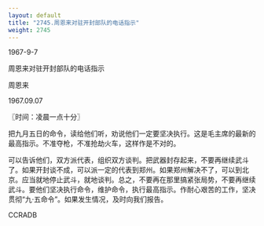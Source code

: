 ```yaml
---
layout: default
title: "2745.周恩来对驻开封部队的电话指示"
weight: 2745
---
```


1967-9-7

周恩来对驻开封部队的电话指示

周恩来

1967.09.07

〖时间：凌晨一点十分〗

把九月五日的命令，读给他们听，劝说他们一定要坚决执行。这是毛主席的最新的最高指示。不准夺枪，不准抢劫火车，这样作是不对的。

可以告诉他们，双方派代表，组织双方谈判。把武器封存起来，不要再继续武斗了。如果开封谈不成，可以派一定的代表到郑州。如果郑州解决不了，可以到北京。应当就地停止武斗，就地谈判。总之，不要再在那里搞紧张局势，不要再继续武斗。要他们坚决执行命令，维护命令，执行最高指示。作耐心艰苦的工作，坚决贯彻“九·五命令”。如果发生情况，及时向我们报告。

CCRADB

